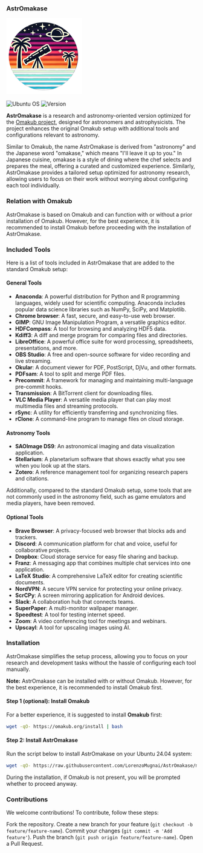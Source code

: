 ### AstrOmakase

<img src="content/icon.png" alt="content/icon.png" width="200"/>

![Ubuntu OS](https://img.shields.io/badge/Ubuntu%20OS-24.04-green?style=flat&logo=ubuntu)
![Version](https://img.shields.io/badge/Version-0.4.0-blue?style=flat)

**AstrOmakase** is a research and astronomy-oriented version optimized for the [Omakub project](https://github.com/basecamp/omakub), designed for astronomers and astrophysicists. The project enhances the original Omakub setup with additional tools and configurations relevant to astronomy.

Similar to Omakub, the name AstrOmakase is derived from "astronomy" and the Japanese word "omakase," which means "I'll leave it up to you." In Japanese cuisine, omakase is a style of dining where the chef selects and prepares the meal, offering a curated and customized experience. Similarly, AstrOmakase provides a tailored setup optimized for astronomy research, allowing users to focus on their work without worrying about configuring each tool individually.


### Relation with Omakub

AstrOmakase is based on Omakub and can function with or without a prior installation of Omakub. However, for the best experience, it is recommended to install Omakub before proceeding with the installation of AstrOmakase.

### Included Tools

Here is a list of tools included in AstrOmakase that are added to the standard Omakub setup:

#### General Tools

- **Anaconda**: A powerful distribution for Python and R programming languages, widely used for scientific computing. Anaconda includes popular data science libraries such as NumPy, SciPy, and Matplotlib.
- **Chrome browser**: A fast, secure, and easy-to-use web browser.
- **GIMP**: GNU Image Manipulation Program, a versatile graphics editor.
- **HDFCompass**: A tool for browsing and analyzing HDF5 data.
- **Kdiff3**: A diff and merge program for comparing files and directories.
- **LibreOffice**: A powerful office suite for word processing, spreadsheets, presentations, and more.
- **OBS Studio**: A free and open-source software for video recording and live streaming.
- **Okular**: A document viewer for PDF, PostScript, DjVu, and other formats.
- **PDFsam**: A tool to split and merge PDF files.
- **Precommit**: A framework for managing and maintaining multi-language pre-commit hooks.
- **Transmission**: A BitTorrent client for downloading files.
- **VLC Media Player**: A versatile media player that can play most multimedia files and streaming protocols.
- **rSync**: A utility for efficiently transferring and synchronizing files.
- **rClone**: A command-line program to manage files on cloud storage.

#### Astronomy Tools

- **SAOImage DS9**: An astronomical imaging and data visualization application.
- **Stellarium**: A planetarium software that shows exactly what you see when you look up at the stars.
- **Zotero**: A reference management tool for organizing research papers and citations.

Additionally, compared to the standard Omakub setup, some tools that are not commonly used in the astronomy field, such as game emulators and media players, have been removed.

#### Optional Tools

- **Brave Browser**: A privacy-focused web browser that blocks ads and trackers.
- **Discord**: A communication platform for chat and voice, useful for collaborative projects.
- **Dropbox**: Cloud storage service for easy file sharing and backup.
- **Franz**: A messaging app that combines multiple chat services into one application.
- **LaTeX Studio**: A comprehensive LaTeX editor for creating scientific documents.
- **NordVPN**: A secure VPN service for protecting your online privacy.
- **ScrCPy**: A screen mirroring application for Android devices.
- **Slack**: A collaboration hub that connects teams.
- **SuperPaper**: A multi-monitor wallpaper manager.
- **Speedtest**: A tool for testing internet speed.
- **Zoom**: A video conferencing tool for meetings and webinars.
- **Upscayl**: A tool for upscaling images using AI.

### Installation

AstrOmakase simplifies the setup process, allowing you to focus on your research and development tasks without the hassle of configuring each tool manually.

**Note:** AstrOmakase can be installed with or without Omakub. However, for the best experience, it is recommended to install Omakub first.

#### Step 1 (optional): Install Omakub

For a better experience, it is suggested to install **Omakub** first:

```bash
wget -qO- https://omakub.org/install | bash
```

#### Step 2: Install AstrOmakase

Run the script below to install AstrOmakase on your Ubuntu 24.04 system:

```bash
wget -qO- https://raw.githubusercontent.com/LorenzoMugnai/AstrOmakase/master/boot.sh | bash
```

During the installation, if Omakub is not present, you will be prompted whether to proceed anyway.

### Contributions
We welcome contributions! To contribute, follow these steps:

Fork the repository.
Create a new branch for your feature (`git checkout -b feature/feature-name`).
Commit your changes (`git commit -m 'Add feature'`).
Push the branch (`git push origin feature/feature-name`).
Open a Pull Request.